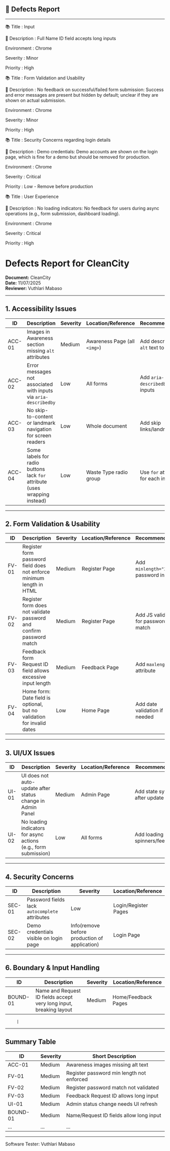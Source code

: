 ## 🐞 Defects Report
------------------------------------------------------------------------------------------------------------------------------------------------------------------

📚 Title : Input

📰 Description : Full Name ID field accepts long inputs 

Environment : Chrome

Severity : Minor

Priority : High





📚 Title : Form Validation and Usability 

📰 Description : No feedback on successful/failed form submission: Success and error messages are present but hidden by default; unclear if they are shown on actual submission. 

Environment : Chrome 

Severity : Minor 

Priority : High 




📚 Title : Security Concerns regarding login details

📰 Description : Demo credentials: Demo accounts are shown on the login page, which is fine for a demo but should be removed for production.

Environment : Chrome 

Severity : Critical 

Priority : Low - Remove before production






📚 Title : User Experience

📰 Description : No loading indicators: No feedback for users during async operations (e.g., form submission, dashboard loading).

Environment : Chrome 

Severity : Critical 

Priority : High




# Defects Report for CleanCity

**Document:** CleanCity  
**Date:** 11/07/2025  
**Reviewer:** Vuthlari Mabaso

---

## 1. Accessibility Issues

| ID         | Description                                                                 | Severity | Location/Reference                | Recommendation                        |
|------------|-----------------------------------------------------------------------------|----------|------------------------------------|----------------------------------------|
| ACC-01     | Images in Awareness section missing `alt` attributes                        | Medium   | Awareness Page (all `<img>`)       | Add descriptive `alt` text to images   |
| ACC-02     | Error messages not associated with inputs via `aria-describedby`            | Low      | All forms                          | Add `aria-describedby` to inputs       |
| ACC-03     | No skip-to-content or landmark navigation for screen readers                | Low      | Whole document                     | Add skip links/landmarks               |
| ACC-04     | Some labels for radio buttons lack `for` attribute (uses wrapping instead)  | Low      | Waste Type radio group             | Use `for` attribute for each input     |

---

## 2. Form Validation & Usability

| ID         | Description                                                                 | Severity | Location/Reference                | Recommendation                        |
|------------|-----------------------------------------------------------------------------|----------|------------------------------------|----------------------------------------|
| FV-01      | Register form password field does not enforce minimum length in HTML        | Medium   | Register Page                      | Add `minlength="3"` to password input  |
| FV-02      | Register form does not validate password and confirm password match         | Medium   | Register Page                      | Add JS validation for password match   |
| FV-03      | Feedback form Request ID field allows excessive input length                | Medium   | Feedback Page                      | Add `maxlength` attribute              |
| FV-04      | Home form: Date field is optional, but no validation for invalid dates      | Low      | Home Page                          | Add date validation if needed          |

---

## 3. UI/UX Issues

| ID         | Description                                                                 | Severity | Location/Reference                | Recommendation                        |
|------------|-----------------------------------------------------------------------------|----------|------------------------------------|----------------------------------------|
| UI-01      | UI does not auto-update after status change in Admin Panel                  | Medium   | Admin Page                         | Add state sync after update            |
| UI-02      | No loading indicators for async actions (e.g., form submission)             | Low      | All forms                          | Add loading spinners/feedback          |


---

## 4. Security Concerns

| ID         | Description                                                                 | Severity                                      | Location/Reference                 |                     
|------------|-----------------------------------------------------------------------------|---------------------------------------------- |------------------------------------|
| SEC-01     | Password fields lack `autocomplete` attributes                              | Low                                           | Login/Register Pages               |      |
| SEC-02     | Demo credentials visible on login page                                      | Info(remove before production of application) | Login Page                         |

---

## 6. Boundary & Input Handling

| ID         | Description                                                                 | Severity | Location/Reference                 |                        
|------------|-----------------------------------------------------------------------------|----------|------------------------------------|
| BOUND-01   | Name and Request ID fields accept very long input, breaking layout          | Medium   | Home/Feedback Pages                | 

         |

---

## Summary Table 

| ID        | Severity | Short Description                        |
|-----------|----------|------------------------------------------|
| ACC-01    | Medium   | Awareness images missing alt text        |
| FV-01     | Medium   | Register password min length not enforced|
| FV-02     | Medium   | Register password match not validated    |
| FV-03     | Medium   | Feedback Request ID allows long input    |
| UI-01     | Medium   | Admin status change needs UI refresh     |
| BOUND-01  | Medium   | Name/Request ID fields allow long input  |
| ...       | ...      | ...                                      |

---

Software Tester: Vuthlari Mabaso






